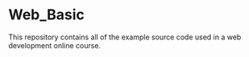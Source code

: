 # Web_Basic
This repository contains all of the example source code used in a web development online course.
